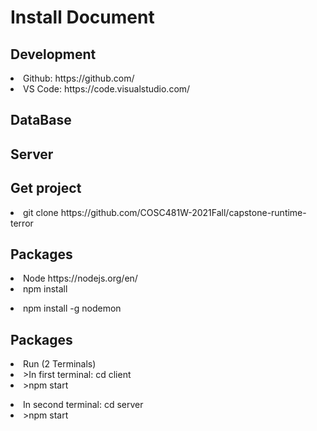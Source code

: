 <h1>Install Document</h1>

<h2>Development</h2>
<li>Github: https://github.com/</li> 
<li>VS Code: https://code.visualstudio.com/</li>
  
<h2>DataBase</h2>  


<h2>Server</h2>  


<h2>Get project</h2>  
<li>git clone https://github.com/COSC481W-2021Fall/capstone-runtime-terror</li>


<h2>Packages</h2> 
<li>Node https://nodejs.org/en/</li>
<li>npm install</p>
<li>npm install -g nodemon</li>

<h2>Packages</h2> 
<li>Run (2 Terminals)</li>
<li>>In first terminal: cd client</li>
<li>>npm start</p>
<li>In second terminal: cd server</li>
<li>>npm start</li>
